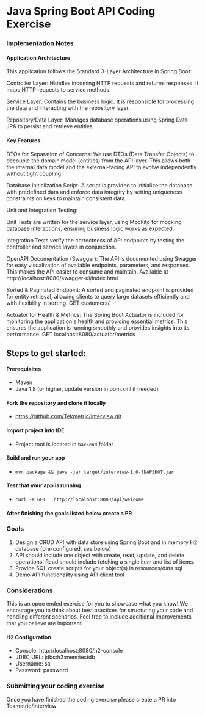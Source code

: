 # Java Spring Boot API Coding Exercise


### Implementation Notes
#### Application Architecture
This application follows the Standard 3-Layer Architecture in Spring Boot:

Controller Layer: Handles incoming HTTP requests and returns responses. It maps HTTP requests to service methods.

Service Layer: Contains the business logic. It is responsible for processing the data and interacting with the repository layer.

Repository/Data Layer: Manages database operations using Spring Data JPA to persist and retrieve entities.

#### Key Features:
DTOs for Separation of Concerns: We use DTOs (Data Transfer Objects) to decouple the domain model (entities) from the API layer. This allows both the internal data model and the external-facing API to evolve independently without tight coupling.

Database Initialization Script: A script is provided to initialize the database with predefined data and enforce data integrity by setting uniqueness constraints on keys to maintain consistent data.

Unit and Integration Testing:

Unit Tests are written for the service layer, using Mockito for mocking database interactions, ensuring business logic works as expected.

Integration Tests verify the correctness of API endpoints by testing the controller and service layers in conjunction.

OpenAPI Documentation (Swagger): The API is documented using Swagger for easy visualization of available endpoints, parameters, and responses. This makes the API easier to consume and maintain.
Available at http://localhost:8080/swagger-ui/index.html

Sorted & Paginated Endpoint: A sorted and paginated endpoint is provided for entity retrieval, allowing clients to query large datasets efficiently and with flexibility in sorting.
GET customers/

Actuator for Health & Metrics: The Spring Boot Actuator is included for monitoring the application's health and providing essential metrics. This ensures the application is running smoothly and provides insights into its performance.
GET localhost:8080/actuator/metrics

## Steps to get started:

#### Prerequisites
- Maven
- Java 1.8 (or higher, update version in pom.xml if needed)

#### Fork the repository and clone it locally
- https://github.com/Tekmetric/interview.git

#### Import project into IDE
- Project root is located in `backend` folder

#### Build and run your app
- `mvn package && java -jar target/interview-1.0-SNAPSHOT.jar`

#### Test that your app is running
- `curl -X GET   http://localhost:8080/api/welcome`

#### After finishing the goals listed below create a PR

### Goals
1. Design a CRUD API with data store using Spring Boot and in memory H2 database (pre-configured, see below)
2. API should include one object with create, read, update, and delete operations. Read should include fetching a single item and list of items.
3. Provide SQL create scripts for your object(s) in resources/data.sql
4. Demo API functionality using API client tool

### Considerations
This is an open ended exercise for you to showcase what you know! We encourage you to think about best practices for structuring your code and handling different scenarios. Feel free to include additional improvements that you believe are important.

#### H2 Configuration
- Console: http://localhost:8080/h2-console 
- JDBC URL: jdbc:h2:mem:testdb
- Username: sa
- Password: password

### Submitting your coding exercise
Once you have finished the coding exercise please create a PR into Tekmetric/interview
